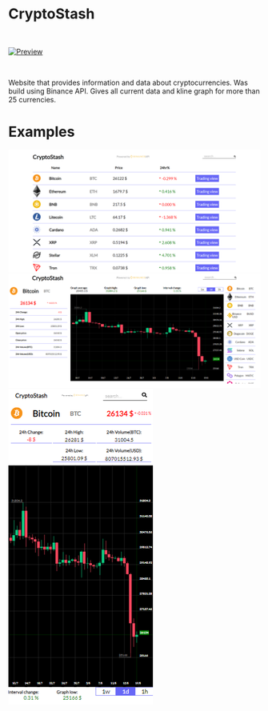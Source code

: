 # CryptoStash

 <br>

[![Preview]][Link] 

<br>

[Preview]: https://img.shields.io/badge/Preview-5599dd?style=for-the-badge

[Link]: https://avdieienko.com/cryptostash/ 'Preview.'
 Website that provides information and data about cryptocurrencies. Was build using Binance API. Gives all current data and kline graph for more than 25 currencies.  
 # Examples
 ![Example 1](https://github.com/Avdieienko/CryptoStash/blob/main/examples/img_1.png)
 ![Example 2](https://github.com/Avdieienko/CryptoStash/blob/main/examples/img_2.png)
 ![Example 3](https://github.com/Avdieienko/CryptoStash/blob/main/examples/img_3.png)

